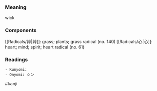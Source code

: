 ### Meaning

wick

### Components

[[Radicals/艸|艸]]: grass; plants; grass radical (no. 140) [[Radicals/心|心]]: heart; mind; spirit; heart radical (no. 61)

### Readings

```
- Kunyomi: 
- Onyomi: シン
```

#kanji